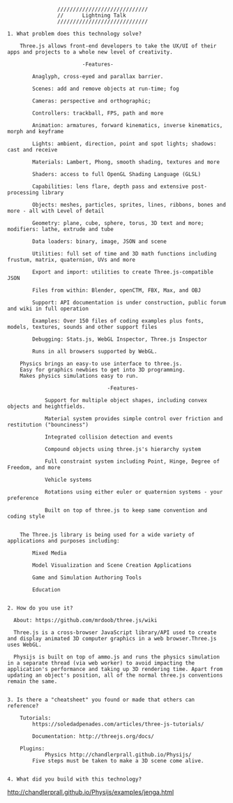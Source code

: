 					/////////////////////////////
					//  	Lightning Talk
					/////////////////////////////

	1. What problem does this technology solve?

		Three.js allows front-end developers to take the UX/UI of their apps and projects to a whole new level of creativity. 

							-Features-

			Anaglyph, cross-eyed and parallax barrier.

			Scenes: add and remove objects at run-time; fog

			Cameras: perspective and orthographic; 

			Controllers: trackball, FPS, path and more

			Animation: armatures, forward kinematics, inverse kinematics, morph and keyframe

			Lights: ambient, direction, point and spot lights; shadows: cast and receive

			Materials: Lambert, Phong, smooth shading, textures and more

			Shaders: access to full OpenGL Shading Language (GLSL) 

			Capabilities: lens flare, depth pass and extensive post-processing library

			Objects: meshes, particles, sprites, lines, ribbons, bones and more - all with Level of detail

			Geometry: plane, cube, sphere, torus, 3D text and more; modifiers: lathe, extrude and tube

			Data loaders: binary, image, JSON and scene

			Utilities: full set of time and 3D math functions including frustum, matrix, quaternion, UVs and more

			Export and import: utilities to create Three.js-compatible JSON 

			Files from within: Blender, openCTM, FBX, Max, and OBJ

			Support: API documentation is under construction, public forum and wiki in full operation

			Examples: Over 150 files of coding examples plus fonts, models, textures, sounds and other support files

			Debugging: Stats.js, WebGL Inspector, Three.js Inspector

			Runs in all browsers supported by WebGL.

		Physics brings an easy-to use interface to three.js.
		Easy for graphics newbies to get into 3D programming. 
		Makes physics simulations easy to run. 

									-Features-

				Support for multiple object shapes, including convex objects and heightfields.
				
				Material system provides simple control over friction and restitution ("bounciness")
				
				Integrated collision detection and events
				
				Compound objects using three.js's hierarchy system 
			
				Full constraint system including Point, Hinge, Degree of Freedom, and more
				
				Vehicle systems
				
				Rotations using either euler or quaternion systems - your preference
				
				Built on top of three.js to keep same convention and coding style


		The Three.js library is being used for a wide variety of applications and purposes including:

			Mixed Media

			Model Visualization and Scene Creation Applications

			Game and Simulation Authoring Tools

			Education


	2. How do you use it? 
	  
	  About: https://github.com/mrdoob/three.js/wiki

	  Three.js is a cross-browser JavaScript library/API used to create and display animated 3D computer graphics in a web browser.Three.js uses WebGL. 

	  Physijs is built on top of ammo.js and runs the physics simulation in a separate thread (via web worker) to avoid impacting the application's performance and taking up 3D rendering time. Apart from updating an object's position, all of the normal three.js conventions remain the same.


	3. Is there a "cheatsheet" you found or made that others can reference?
		
		Tutorials:
			https://soledadpenades.com/articles/three-js-tutorials/

			Documentation: http://threejs.org/docs/

		Plugins: 
				Physics http://chandlerprall.github.io/Physijs/
			Five steps must be taken to make a 3D scene come alive.


	4. What did you build with this technology?

http://chandlerprall.github.io/Physijs/examples/jenga.html
